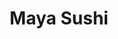 ---
layout: place
title: "Maya Sushi"
permalink: /california/fresno/maya-sushi.html
stateAbbr: CA
stateName: California
cityName: Fresno
seo:
  name: "Maya Sushi"
  type: Restaurant
  links: https://www.mayasushifresno.com/
description: "Looking for sushi in Fresno, California? Check out Maya Sushi for a delightful Japanese dining experience. Enjoy a variety of sushi and other dishes in a wel..."
place_id: ChIJA-8zVUNDlIARmK1_7QIoMYs
photos:
  - name: >-
      places/ChIJA-8zVUNDlIARmK1_7QIoMYs/photos/AeeoHcLg01FFf8uyZ17JtpZb2Holdg9Qpp9JhNeciRpW0ViXCXVP3cOTXhFeBCdYdhxInspfYgp32BmUQ56hMIDQxCtcNySdYw7u1Sow3i3RDr9AUPC8SkVpGeZ8Kq9U5B2FL__FcZmx6SlQYZpAi31NZs2e0ILvlA-ZMoiwzDz62VxJfDjrmK848aWcOP55p-miSH7Y75_NQTdwFmxJLPRA1j3rv9rjH6MFy6_gvz1oCSRuFeZTpqyNLoGW49FmP--bD4tfbaXy3N-0hMXyo-DhHqWIoHCmqgJC3Zw_dNrpbLjVrg
    widthPx: 1080
    heightPx: 1616
    authorAttributions:
      - displayName: Maya Sushi
        uri: https://maps.google.com/maps/contrib/110148371155951077210
        photoUri: >-
          https://lh3.googleusercontent.com/a/ACg8ocKtQCBT485oAAwY8rw031sCXlo-N3w24UZYqLzuYBwdO_La1w=s100-p-k-no-mo
    flagContentUri: >-
      https://www.google.com/local/imagery/report/?cb_client=maps_api_places.places_api&image_key=!1e10!2sAF1QipOG6MHX2737mskkIVaO1qQ-7tNBsFyi5pGPnXtI&hl=en-US
    googleMapsUri: >-
      https://www.google.com/maps/place//data=!3m4!1e2!3m2!1sAF1QipOG6MHX2737mskkIVaO1qQ-7tNBsFyi5pGPnXtI!2e10!4m2!3m1!1s0x809443435533ef03:0x8b312802ed7fad98
  - name: >-
      places/ChIJA-8zVUNDlIARmK1_7QIoMYs/photos/AeeoHcId4xb1KeCYPpsK02qwzc0iiN8_4MzHI99rBSX4WN0IImIfsBPyjUJhK080me11svHF7HjtPIUyZvd72oyyU-y2y_h5U3JS40SrFDr_C5sqSnJxzOJTbaFzJF67zL5ZpcCUmiAm36LAHcCvBNWUqW7n0JazqkwoXH3ScfRQHuqqpegmDbzPsSrBKFh7qnHQajmyuVe60-7pjMuKsEhohYIsuQYDlRDMXHpaFW9H3t5CC1Fjp8prsFIp_8vWwTvV4MlQvv09kredLukCpqP1EulQVh6PTv0z_a0gZMD-pr3EGw
    widthPx: 4096
    heightPx: 4096
    authorAttributions:
      - displayName: Maya Sushi
        uri: https://maps.google.com/maps/contrib/110148371155951077210
        photoUri: >-
          https://lh3.googleusercontent.com/a/ACg8ocKtQCBT485oAAwY8rw031sCXlo-N3w24UZYqLzuYBwdO_La1w=s100-p-k-no-mo
    flagContentUri: >-
      https://www.google.com/local/imagery/report/?cb_client=maps_api_places.places_api&image_key=!1e10!2sAF1QipMxzJzXKZt9vfmTAFOeFEqnM4FLp2lus3t9kENg&hl=en-US
    googleMapsUri: >-
      https://www.google.com/maps/place//data=!3m4!1e2!3m2!1sAF1QipMxzJzXKZt9vfmTAFOeFEqnM4FLp2lus3t9kENg!2e10!4m2!3m1!1s0x809443435533ef03:0x8b312802ed7fad98
  - name: >-
      places/ChIJA-8zVUNDlIARmK1_7QIoMYs/photos/AeeoHcJfc7KnFIbuGD4Mfe3aJEnY5pv-CVfhoxfG9oMweicA1XmSFsT7mKaFX1OQszcvRhMvE9UC5PTjSOr7TWe1SjPPvkp3q1LAy1AEel_Que9JFZ9q8v3e5EVed5brXVJF1CtRqZ8UPRdMXcPB19aLRZcqhOYbAbr3lWmDrVMj1SINAOsLnxfqLiDkbH5fNaYo4wkh-AjAQEao-uZCpgXVyasfBJ-6qfO6ExPXjs_76RcsdWkP-qJk8R1t0cpDMuRCU4NXLlhnJKIqN69ioUpCj9NtZqtQbrjN_3-8SUjceATaMw
    widthPx: 4800
    heightPx: 2700
    authorAttributions:
      - displayName: Maya Sushi Lounge
        uri: https://maps.google.com/maps/contrib/108500488181453963677
        photoUri: >-
          https://lh3.googleusercontent.com/a-/ALV-UjV4CgTY1vzGk52I3E3PXDIuveolgHtYu-gpG0o1R9wVEgDI2OM=s100-p-k-no-mo
    flagContentUri: >-
      https://www.google.com/local/imagery/report/?cb_client=maps_api_places.places_api&image_key=!1e10!2sAF1QipNKrBxWALs5vZLGMJV7Rg5X8AtX4JhSpmjdFoYy&hl=en-US
    googleMapsUri: >-
      https://www.google.com/maps/place//data=!3m4!1e2!3m2!1sAF1QipNKrBxWALs5vZLGMJV7Rg5X8AtX4JhSpmjdFoYy!2e10!4m2!3m1!1s0x809443435533ef03:0x8b312802ed7fad98
  - name: >-
      places/ChIJA-8zVUNDlIARmK1_7QIoMYs/photos/AeeoHcKaNX30M0OMi-o5xSr71lW_qvcyFyMc7fvxYDQHU0eKDTv24iIfIWOZ6RS3s8FxdkpUQrpxtFV6n4In_u-RAfQYYG07rsmgKIy-IsQrBuWxtYbGWyOZVjo0YA-OyMP_CVsPzuMDq6KaHmknv3Lcdr7cksz4vAb2wG6X8jD721UxiAtWGUQQ7jA0YsSFqBT0LTzcqo0_Uk24S2EscZpMRSVKQneHJrYre9YXhIHBsoZ0WcocygJ4SPSMXgyWR45Dcdz8uQ52o3xo_jSxRHxchDYZD3kQVc5zDx5ndPV7K3EDBfXcxgkNRO4eqnTTiPaYqyh6RUb6hg2PM-X97Bdi8C7usTwxPDB9J_mbg4VvLkRy_1mrInj58DoO5BNsJmF__hTKfgz8RLbHCuUl2rErCb71iF2K2FSFUHLbmD_n46b4eg
    widthPx: 4032
    heightPx: 2312
    authorAttributions:
      - displayName: Karina Angouw-Sandoval
        uri: https://maps.google.com/maps/contrib/117408647692078952308
        photoUri: >-
          https://lh3.googleusercontent.com/a-/ALV-UjUIcJ948QfZABF0SDPtLCNKpaQy5M0T0BQ1eoWf2vrngUHFB7Tnsg=s100-p-k-no-mo
    flagContentUri: >-
      https://www.google.com/local/imagery/report/?cb_client=maps_api_places.places_api&image_key=!1e10!2sCIHM0ogKEICAgICni-Xjdw&hl=en-US
    googleMapsUri: >-
      https://www.google.com/maps/place//data=!3m4!1e2!3m2!1sCIHM0ogKEICAgICni-Xjdw!2e10!4m2!3m1!1s0x809443435533ef03:0x8b312802ed7fad98
  - name: >-
      places/ChIJA-8zVUNDlIARmK1_7QIoMYs/photos/AeeoHcLK_3Fbul0QeUjCj_mxV4vmqzVFzq29GzTOsnTxnq8aP81YYBV_OheN-P9dgWTIe-vr6OjqYQ1Nt-u-n32deKcU8CP2fgsuMFiABUArAE6LOV6MzCf5WF6EhC-5vXQttE3wE5AWZUnbcD02bm7nU4AW3TwffdJWQmMhFSxESp-Fg6hzBfB3tTkjXwXs89pZsJgZMRu5kVnZAMxovMkxEqnMYY4OfQY3nRAgB0oHsgykYx1OkIj9npEFd1KFhpRUL8jrbmNYBaW_p8rTsYF9DYvCR8T_YIcYv7berhyWEuaf7w
    widthPx: 3024
    heightPx: 4032
    authorAttributions:
      - displayName: Maya Sushi
        uri: https://maps.google.com/maps/contrib/110148371155951077210
        photoUri: >-
          https://lh3.googleusercontent.com/a/ACg8ocKtQCBT485oAAwY8rw031sCXlo-N3w24UZYqLzuYBwdO_La1w=s100-p-k-no-mo
    flagContentUri: >-
      https://www.google.com/local/imagery/report/?cb_client=maps_api_places.places_api&image_key=!1e10!2sAF1QipMCTl4-sJjj2_VhV3BGtGzQxSAi_kGF4jMjYgPv&hl=en-US
    googleMapsUri: >-
      https://www.google.com/maps/place//data=!3m4!1e2!3m2!1sAF1QipMCTl4-sJjj2_VhV3BGtGzQxSAi_kGF4jMjYgPv!2e10!4m2!3m1!1s0x809443435533ef03:0x8b312802ed7fad98
  - name: >-
      places/ChIJA-8zVUNDlIARmK1_7QIoMYs/photos/AeeoHcLtl4VT3OL6gUdxGY5wB9VdTJPyeVlXKIa2l5Ntkl03RWJlppOmSOKSdcN_yI3VCQhSEU7JVhpk8_kqYbSTomOzfjM6uthh3-Wed745MXX7ig_hwYw6F8pw4lVwcUOCRIl94M4AmpEkAegOtYuRSNECRjv7HyyhfDcgJ0doY8flUX6MaIpRvVozgwHzliINKM05JYjiN0vZUuY9gjQZtWsup7UaMzRyRkYWpD51-hxxeuJG87whK6927ILoK8EJBUnuUjd5IzqOcSYHcCl9yjdT-WEQnj2X3uEQa8IPv4bKfg
    widthPx: 3024
    heightPx: 4032
    authorAttributions:
      - displayName: Maya Sushi
        uri: https://maps.google.com/maps/contrib/110148371155951077210
        photoUri: >-
          https://lh3.googleusercontent.com/a/ACg8ocKtQCBT485oAAwY8rw031sCXlo-N3w24UZYqLzuYBwdO_La1w=s100-p-k-no-mo
    flagContentUri: >-
      https://www.google.com/local/imagery/report/?cb_client=maps_api_places.places_api&image_key=!1e10!2sAF1QipNNHEkqQQJAAzrAxd6O4BCY_qvSI75lreaVmSve&hl=en-US
    googleMapsUri: >-
      https://www.google.com/maps/place//data=!3m4!1e2!3m2!1sAF1QipNNHEkqQQJAAzrAxd6O4BCY_qvSI75lreaVmSve!2e10!4m2!3m1!1s0x809443435533ef03:0x8b312802ed7fad98
  - name: >-
      places/ChIJA-8zVUNDlIARmK1_7QIoMYs/photos/AeeoHcJaaREuIJuG38c_eWRD0ClhbGLwl1ia8Lh270SjS4-VZrHpjeusPchemFu4q1JBmqNI3hdHXXP5SCygOh6jGNpbSYukqTQeIXlR3f_39NRqqsYVtGVp4FTaU7n4r_FGmSIKXFGwY6cHinjzeGyS4DBB-nrqVtGekwUK8EB7BLuGCZlGs2TODHen1kZSs3yl1aK9_TO6J7dLDT0uczoXvSWGH1kSJ6j2OTHK5ZdMYPJkNw06jsHop14i2W5REUwVnS2xcgGb9_9aL4IUepg6U-77yKV_IaRJM_n_SE77ViW2zzvUF90LvX4kcCTkKl0uU8gXqO95qP9AXLCsFw0C4Gefn90CBtGkcUrbj6F2Lrc1EmGQmsSVARS4A7D5dxmJaBxQ9HDGYa3ZsOpvnRxxVK6EIXSH4fdYtBlk2AVM-2ELSiKs
    widthPx: 3583
    heightPx: 2160
    authorAttributions:
      - displayName: MC LoCool
        uri: https://maps.google.com/maps/contrib/107797841489835339819
        photoUri: >-
          https://lh3.googleusercontent.com/a-/ALV-UjXT8kbyzghwbbuHep94pXBDYWrdp7tYHwoxFLZNT-C77SLRI9pdwQ=s100-p-k-no-mo
    flagContentUri: >-
      https://www.google.com/local/imagery/report/?cb_client=maps_api_places.places_api&image_key=!1e10!2sCIHM0ogKEICAgIDnifnGvgE&hl=en-US
    googleMapsUri: >-
      https://www.google.com/maps/place//data=!3m4!1e2!3m2!1sCIHM0ogKEICAgIDnifnGvgE!2e10!4m2!3m1!1s0x809443435533ef03:0x8b312802ed7fad98
  - name: >-
      places/ChIJA-8zVUNDlIARmK1_7QIoMYs/photos/AeeoHcJngVwtaIh6x6nUN1xFaeBP1IsG3riSot5Vp0D_QMDW73i_DSJ0p_WJkaEmIpuo0y5X0OVzqsddgbTiF0J-RsAyZhsr708dpGj5vx5SkTe9NXkKiWMrM9VFsiZRHZnz4W5lTq5GEjTVGh-2YAnXcdxueAKEpVNy3xs1e26-t4ByF58DbD_5nZbw6FBf9PSgZHrJATGGxyRFeXG9HrupUxl2Gq63BQC3UrVCCxAZxt3VRZL16qLN_omMdgrKvkYjeiqI_7Ed2ZYzZNyiFiTCeBowkwtXwWy_oF1QfaRg2pO9KJTzRaulLfU1aK9fQdhF30JeFSW4ea4qOG9PyMWO9AylvMtsk-7zET2yOB6v5ZmP10u695x9pVcOvJbxVYuZN7kLFCmgXwn4sOVZzAak5kofuEkHL6Eak2iP1aJVgcz9i2Q9
    widthPx: 3000
    heightPx: 4000
    authorAttributions:
      - displayName: A.A. Edralin
        uri: https://maps.google.com/maps/contrib/108806395062316003944
        photoUri: >-
          https://lh3.googleusercontent.com/a-/ALV-UjUmInNZWp9jYg4mFjeX4ZJ1fDzaPPXvkmJmn5qKRiNA9PeQ7qWj=s100-p-k-no-mo
    flagContentUri: >-
      https://www.google.com/local/imagery/report/?cb_client=maps_api_places.places_api&image_key=!1e10!2sCIHM0ogKEICAgID5kNSF8wE&hl=en-US
    googleMapsUri: >-
      https://www.google.com/maps/place//data=!3m4!1e2!3m2!1sCIHM0ogKEICAgID5kNSF8wE!2e10!4m2!3m1!1s0x809443435533ef03:0x8b312802ed7fad98
  - name: >-
      places/ChIJA-8zVUNDlIARmK1_7QIoMYs/photos/AeeoHcLpetMTGIPOTmnLu_Eh1w1UpsYzPvnYyvS-qXrFeJXisw4Uy6bCgNb_Dz45DngKtTwklvAJRgIsP-u4ZTUFbWt1DRdHFiDJM_cAjxj5OdhbRscxBJc226TEBn17Kh4cy9u_zpcKA8t7oRlaGBNgmpAdEm-9igyPM6bn8fLLv8x2pGFgLxY0OdeZ8qNsi1BHSbqerqwEx7yy8HGkFf4wF7Bnub_jjnuMiDVZbRZlYgKLx44g14TKcRNrogoNsWyuzbthJ7lgo2ODFTeLvogQlVn8PiECxukaWNmugUQzHcQojQ
    widthPx: 1080
    heightPx: 1616
    authorAttributions:
      - displayName: Maya Sushi
        uri: https://maps.google.com/maps/contrib/110148371155951077210
        photoUri: >-
          https://lh3.googleusercontent.com/a/ACg8ocKtQCBT485oAAwY8rw031sCXlo-N3w24UZYqLzuYBwdO_La1w=s100-p-k-no-mo
    flagContentUri: >-
      https://www.google.com/local/imagery/report/?cb_client=maps_api_places.places_api&image_key=!1e10!2sAF1QipMDUrZQLaUZ9EftHyw2nv1o-uxVhXiSbwuau_B3&hl=en-US
    googleMapsUri: >-
      https://www.google.com/maps/place//data=!3m4!1e2!3m2!1sAF1QipMDUrZQLaUZ9EftHyw2nv1o-uxVhXiSbwuau_B3!2e10!4m2!3m1!1s0x809443435533ef03:0x8b312802ed7fad98
  - name: >-
      places/ChIJA-8zVUNDlIARmK1_7QIoMYs/photos/AeeoHcK9E6wnUSFZVD3jSWWGCGO_5-yrtWXwwA5fN9cFkVCVdH5o9QoKwKYQz5_CsyjX3k9-HSMV1AQmKhqQVPz4qdu3Kk0ZMD4sc0z_apsA-EWdsWO1hPWK64kOW7_jIFA2LNTUN6oLQfAR96gNcx2Y1Jv7zyPN_bHxzux7hkyfazBZDzgCyJpUuc40ENsDEU6hxXvt1VACUlCsuj0Pjh3e4Kjss_6Q8Szlu35uoQVEZ8crfjxu20VWKU984hqo0H0HXwvqt5ElONNp3_kKaO2M9L29MDuNwM-22SpXL73dakPj8A
    widthPx: 3200
    heightPx: 4800
    authorAttributions:
      - displayName: Maya Sushi
        uri: https://maps.google.com/maps/contrib/110148371155951077210
        photoUri: >-
          https://lh3.googleusercontent.com/a/ACg8ocKtQCBT485oAAwY8rw031sCXlo-N3w24UZYqLzuYBwdO_La1w=s100-p-k-no-mo
    flagContentUri: >-
      https://www.google.com/local/imagery/report/?cb_client=maps_api_places.places_api&image_key=!1e10!2sAF1QipOHVhFBjWTNE_rkMmPe7Rt72056gkXpONePmDHN&hl=en-US
    googleMapsUri: >-
      https://www.google.com/maps/place//data=!3m4!1e2!3m2!1sAF1QipOHVhFBjWTNE_rkMmPe7Rt72056gkXpONePmDHN!2e10!4m2!3m1!1s0x809443435533ef03:0x8b312802ed7fad98
address: '1512 E Champlain Dr #103, Fresno, CA 93720, USA'
street: '1512 E Champlain Dr #103'
city: Fresno
state: CA
zip: '93720'
country: USA
neighborhood: null
latitude: '36.867617'
longitude: '-119.756335'
accessibility_options:
  wheelchairAccessibleParking: true
  wheelchairAccessibleEntrance: true
  wheelchairAccessibleRestroom: true
  wheelchairAccessibleSeating: true
business_status: OPERATIONAL
name: Maya Sushi
google_maps_links:
  directionsUri: >-
    https://www.google.com/maps/dir//''/data=!4m7!4m6!1m1!4e2!1m2!1m1!1s0x809443435533ef03:0x8b312802ed7fad98!3e0
  placeUri: https://maps.google.com/?cid=10029841838170418584
  writeAReviewUri: >-
    https://www.google.com/maps/place//data=!4m3!3m2!1s0x809443435533ef03:0x8b312802ed7fad98!12e1
  reviewsUri: >-
    https://www.google.com/maps/place//data=!4m4!3m3!1s0x809443435533ef03:0x8b312802ed7fad98!9m1!1b1
  photosUri: >-
    https://www.google.com/maps/place//data=!4m3!3m2!1s0x809443435533ef03:0x8b312802ed7fad98!10e5
primary_type: Japanese Restaurant
opening_hours:
  regular: null
  current: null
secondary_opening_hours:
  regular:
    weekdayDescriptions: null
    type: null
  current:
    weekdayDescriptions: null
    type: null
phone: (559) 434-1464
price_level: PRICE_LEVEL_MODERATE
price_range: $20 &ndash; $30
rating: '4.6'
rating_count: 226
website: https://www.mayasushifresno.com/
reviews: null
parking_options: null
payment_options: null
allow_dogs: null
curbside_pickup: null
delivery: null
dine_in: null
good_for_children: null
good_for_groups: null
good_for_sports: null
live_music: null
menu_for_children: null
outdoor_seating: null
reservable: null
restroom: null
serves_beer: null
serves_breakfast: null
serves_brunch: null
serves_cocktails: null
serves_coffee: null
serves_dinner: null
serves_dessert: null
serves_lunch: null
serves_vegetarian_food: null
serves_wine: null
takeout: null
summary: null

---